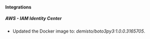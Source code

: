 
#### Integrations

##### AWS - IAM Identity Center

- Updated the Docker image to: *demisto/boto3py3:1.0.0.3165705*.

